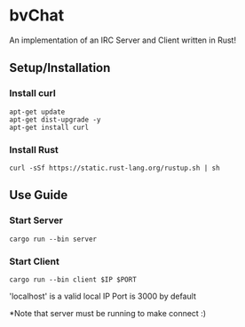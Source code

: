 # bvChat
An implementation of an IRC Server and Client written in Rust!

## Setup/Installation

### Install curl
```
apt-get update
apt-get dist-upgrade -y
apt-get install curl
```
### Install Rust
```
curl -sSf https://static.rust-lang.org/rustup.sh | sh
```

## Use Guide
### Start Server
```
cargo run --bin server
```
### Start Client
```
cargo run --bin client $IP $PORT
```
'localhost' is a valid local IP
Port is 3000 by default

*Note that server must be running to make connect :)
